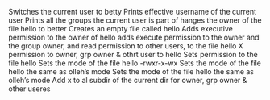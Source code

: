Switches the current user to betty
Prints effective username of the current user
Prints all the groups the current user is part of
hanges the owner of the file hello to better
Creates an empty file called hello
Adds executive permission to the owner of hello
adds execute permission to the owner and the group owner, and read permission to other users, to the file hello
X permission to owner, grp owner & othrt user to hello
Sets permission to the file hello
Sets the mode of the file hello -rwxr-x-wx
Sets the mode of the file hello the same as olleh’s mode
Sets the mode of the file hello the same as olleh’s mode
Add x to al subdir of the current dir for owner, grp owner & other useres
